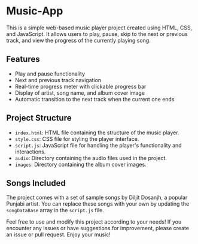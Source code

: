 # Music-App

This is a simple web-based music player project created using HTML, CSS, and JavaScript. It allows users to play, pause, skip to the next or previous track, and view the progress of the currently playing song.

## Features

- Play and pause functionality
- Next and previous track navigation
- Real-time progress meter with clickable progress bar
- Display of artist, song name, and album cover image
- Automatic transition to the next track when the current one ends

## Project Structure

- `index.html`: HTML file containing the structure of the music player.
- `style.css`: CSS file for styling the player interface.
- `script.js`: JavaScript file for handling the player's functionality and interactions.
- `audio`: Directory containing the audio files used in the project.
- `images`: Directory containing the album cover images.

## Songs Included

The project comes with a set of sample songs by Diljit Dosanjh, a popular Punjabi artist. You can replace these songs with your own by updating the `songDataBase` array in the `script.js` file.

Feel free to use and modify this project according to your needs! If you encounter any issues or have suggestions for improvement, please create an issue or pull request. Enjoy your music!
